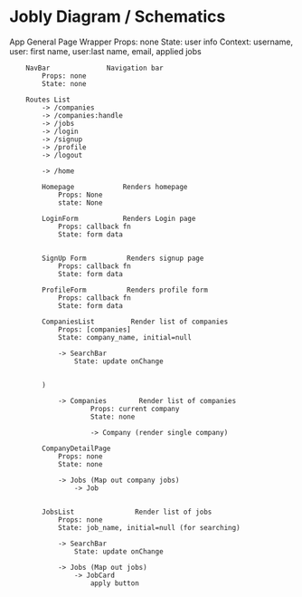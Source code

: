# Jobly Diagram / Schematics

App General Page Wrapper
Props: none
State: user info
Context: username, user: first name, user:last name, email, applied jobs



        NavBar              Navigation bar
            Props: none
            State: none

        Routes List
            -> /companies
            -> /companies:handle
            -> /jobs
            -> /login
            -> /signup
            -> /profile
            -> /logout

            -> /home

            Homepage            Renders homepage
                Props: None
                state: None

            LoginForm           Renders Login page
                Props: callback fn
                State: form data


            SignUp Form          Renders signup page
                Props: callback fn
                State: form data

            ProfileForm          Renders profile form
                Props: callback fn
                State: form data

            CompaniesList         Render list of companies
                Props: [companies]
                State: company_name, initial=null

                -> SearchBar
                    State: update onChange


            )

                -> Companies        Render list of companies
                        Props: current company
                        State: none

                        -> Company (render single company)

            CompanyDetailPage
                Props: none
                State: none

                -> Jobs (Map out company jobs)
                    -> Job


            JobsList               Render list of jobs
                Props: none
                State: job_name, initial=null (for searching)

                -> SearchBar
                    State: update onChange

                -> Jobs (Map out jobs)
                    -> JobCard
                        apply button

